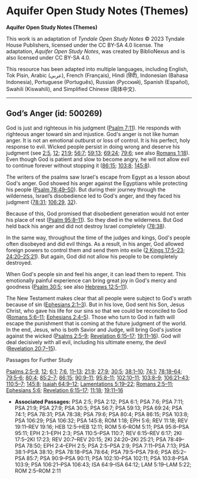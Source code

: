 # Aquifer Open Study Notes (Themes)

**Aquifer Open Study Notes (Themes)**

This work is an adaptation of *Tyndale Open Study Notes* © 2023 Tyndale House Publishers, licensed under the CC BY\-SA 4\.0 license. The adaptation, *Aquifer Open Study Notes*, was created by BiblioNexus and is also licensed under CC BY\-SA 4\.0\.

This resource has been adapted into multiple languages, including English, Tok Pisin, Arabic (عربي), French (Français), Hindi (हिंदी), Indonesian (Bahasa Indonesia), Portuguese (Português), Russian (Русский), Spanish (Español), Swahili (Kiswahili), and Simplified Chinese (简体中文).



--------------------------------

## God’s Anger (id: 500269)

God is just and righteous in his judgment ([Psalm 7:11](https://ref.ly/Ps7:11)). He responds with righteous anger toward sin and injustice. God's anger is not like human anger. It is not an emotional outburst or loss of control. It is his perfect, holy response to evil. Wicked people persist in doing wrong and deserve his judgment (see [2:5](https://ref.ly/Ps2:5), [12](https://ref.ly/Ps2:12); [21:9](https://ref.ly/Ps21:9); [56:7](https://ref.ly/Ps56:7); [59:13](https://ref.ly/Ps59:13); [69:24](https://ref.ly/Ps69:24); [79:6](https://ref.ly/Ps79:6); see also [Romans 1:18](https://ref.ly/Rom1:18)). Even though God is patient and slow to become angry, he will not allow evil to continue forever without stopping it ([86:15](https://ref.ly/Ps86:15); [103:8](https://ref.ly/Ps103:8); [145:8](https://ref.ly/Ps145:8)).

The writers of the psalms saw Israel's escape from Egypt as a lesson about God's anger. God showed his anger against the Egyptians while protecting his people ([Psalm 78:49–50](https://ref.ly/Ps78:49-Ps78:50)). But during their journey through the wilderness, Israel’s disobedience led to God's anger, and they faced his judgment ([78:31](https://ref.ly/Ps78:31); [106:29](https://ref.ly/Ps106:29), [32](https://ref.ly/Ps106:32)). 

Because of this, God promised that disobedient generation would not enter his place of rest ([Psalm 95:8–11](https://ref.ly/Ps95:8-Ps95:11)). So they died in the wilderness. But God held back his anger and did not destroy Israel completely ([78:38](https://ref.ly/Ps78:38)). 

In the same way, throughout the time of the judges and kings, God's people often disobeyed and did evil things. As a result, in his anger, God allowed foreign powers to control them and send them into exile ([2 Kings 17:5–23](https://ref.ly/2Kgs17:5-2Kgs17:23); [24:20–25:21](https://ref.ly/2Kgs24:20-2Kgs25:21)). But again, God did not allow his people to be completely destroyed.

When God's people sin and feel his anger, it can lead them to repent. This emotionally painful experience can bring great joy in God's mercy and goodness ([Psalm 30:5](https://ref.ly/Ps30:5); see also [Hebrews 12:5–11](https://ref.ly/Heb12:5-Heb12:11)).

The New Testament makes clear that all people were subject to God's wrath because of sin ([Ephesians 2:1–3](https://ref.ly/Eph2:1-Eph2:3)). But in his love, God sent his Son, Jesus Christ, who gave his life for our sins so that we could be reconciled to God ([Romans 5:6–11](https://ref.ly/Rom5:6-Rom5:11); [Ephesians 2:4–5](https://ref.ly/Eph2:4-Eph2:5)). Those who turn to God in faith will escape the punishment that is coming at the future judgment of the world. In the end, Jesus, who is both Savior and Judge, will bring God's justice against the wicked ([Psalms 2:5–9](https://ref.ly/Ps2:5-Ps2:9); [Revelation 6:15–17](https://ref.ly/Rev6:15-Rev6:17); [19:11–16](https://ref.ly/Rev19:11-Rev19:16)). God will deal decisively with all evil, including his ultimate enemy, the devil ([Revelation 20:7–15](https://ref.ly/Rev20:7-Rev20:15)).

Passages for Further Study

[Psalms 2:5–9](https://ref.ly/Ps2:5-Ps2:9), [12](https://ref.ly/Ps2:12); [6:1](https://ref.ly/Ps6:1); [7:6](https://ref.ly/Ps7:6), [11–13](https://ref.ly/Ps7:11-Ps7:13); [21:9](https://ref.ly/Ps21:9); [27:9](https://ref.ly/Ps27:9); [30:5](https://ref.ly/Ps30:5); [38:1–10](https://ref.ly/Ps38:1-Ps38:10); [74:1](https://ref.ly/Ps74:1); [78:18–64](https://ref.ly/Ps78:18-Ps78:64); [79:5–6](https://ref.ly/Ps79:5-Ps79:6); [80:4](https://ref.ly/Ps80:4); [85:2–7](https://ref.ly/Ps85:2-Ps85:7); [86:15](https://ref.ly/Ps86:15); [90:9–11](https://ref.ly/Ps90:9-Ps90:11); [95:8–11](https://ref.ly/Ps95:8-Ps95:11); [102:10–11](https://ref.ly/Ps102:10-Ps102:11); [103:8–9](https://ref.ly/Ps103:8-Ps103:9); [106:21–43](https://ref.ly/Ps106:21-Ps106:43); [110:5–7](https://ref.ly/Ps110:5-Ps110:7); [145:8](https://ref.ly/Ps145:8); [Isaiah 64:9–12](https://ref.ly/Isa64:9-Isa64:12); [Lamentations 5:19–22](https://ref.ly/Lam5:19-Lam5:22); [Romans 2:5–11](https://ref.ly/Rom2:5-Rom2:11); [Ephesians 5:6](https://ref.ly/Eph5:6); [Revelation 6:15–17](https://ref.ly/Rev6:15-Rev6:17); [11:18](https://ref.ly/Rev11:18); [19:11–16](https://ref.ly/Rev19:11-Rev19:16)

* **Associated Passages:** PSA 2:5; PSA 2:12; PSA 6:1; PSA 7:6; PSA 7:11; PSA 21:9; PSA 27:9; PSA 30:5; PSA 56:7; PSA 59:13; PSA 69:24; PSA 74:1; PSA 78:31; PSA 78:38; PSA 79:6; PSA 80:4; PSA 86:15; PSA 103:8; PSA 106:29; PSA 106:32; PSA 145:8; ROM 1:18; EPH 5:6; REV 11:18; REV 19:11–REV 19:16; HEB 12:5–HEB 12:11; ROM 5:6–ROM 5:11; PSA 95:8–PSA 95:11; EPH 2:1–EPH 2:3; PSA 110:5–PSA 110:7; REV 6:15–REV 6:17; 2KI 17:5–2KI 17:23; REV 20:7–REV 20:15; 2KI 24:20–2KI 25:21; PSA 78:49–PSA 78:50; EPH 2:4–EPH 2:5; PSA 2:5–PSA 2:9; PSA 7:11–PSA 7:13; PSA 38:1–PSA 38:10; PSA 78:18–PSA 78:64; PSA 79:5–PSA 79:6; PSA 85:2–PSA 85:7; PSA 90:9–PSA 90:11; PSA 102:10–PSA 102:11; PSA 103:8–PSA 103:9; PSA 106:21–PSA 106:43; ISA 64:9–ISA 64:12; LAM 5:19–LAM 5:22; ROM 2:5–ROM 2:11

